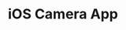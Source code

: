 ---
title: iOS Camera App
excerpt: A purpose-built camera app for your iPhone that helps to line up your Geometry Club architecture photos, in real time.
layout: app
header: true
permalink: /app/

slide-one:
  - src: /assets/images/app/Geometry-Club-iOS-App-web-1.jpg
    alt: Photo of woman using Geometry Club app on iPhone
  - src: /assets/images/app/Geometry-Club-iOS-App-web-2.jpg
    alt: Photo of woman using Geometry Club app on iPhone
  - src: /assets/images/app/Geometry-Club-iOS-App-web-3.jpg
    alt: Photo of woman using Geometry Club app on iPhone

slide-two:
  - src: /assets/images/app/Geometry-Club-App-library-screen.jpg
    alt: 
  - src: /assets/images/app/Geometry-Club-App-screen.jpg
    alt: 
---